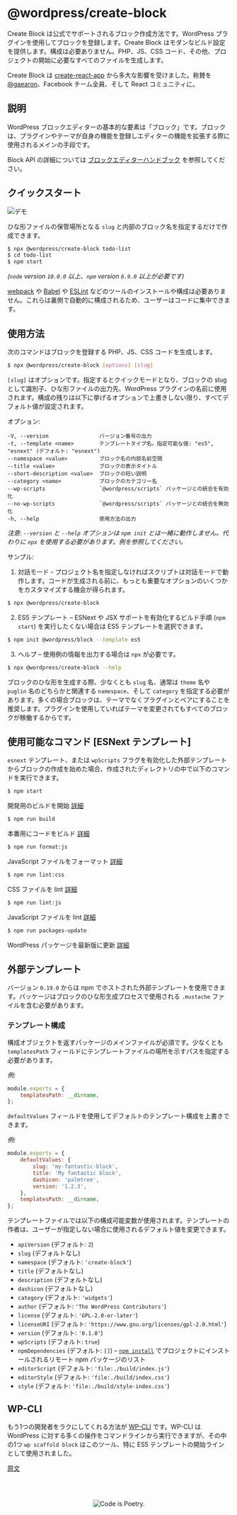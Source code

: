 <!-- 
# Create Block
 -->
# @wordpress/create-block

<!-- 
Create Block is an officially supported way to create blocks for registering a block for a WordPress plugin. It offers a modern build setup with no configuration. It generates PHP, JS, CSS code, and everything else you need to start the project.

It is largely inspired by [create-react-app](https://create-react-app.dev/docs/getting-started). Major kudos to [@gaearon](https://github.com/gaearon), the whole Facebook team, and the React community.
 -->
Create Block は公式でサポートされるブロック作成方法です。WordPress プラグインを使用してブロックを登録します。Create Block はモダンなビルド設定を提供します。構成は必要ありません。PHP、JS、CSS コード、その他、プロジェクトの開始に必要なすべてのファイルを生成します。

Create Block は [create-react-app](https://create-react-app.dev/docs/getting-started) から多大な影響を受けました。称賛を [@gaearon](https://github.com/gaearon)、Facebook チーム全員、そして React コミュニティに。

<!-- 
## Description

Blocks are the fundamental element of the WordPress block editor. They are the primary way in which plugins and themes can register their own functionality and extend the capabilities of the editor.

Visit the [Gutenberg handbook](https://developer.wordpress.org/block-editor/developers/block-api/block-registration/) to learn more about Block API.
 -->
## 説明

WordPress ブロックエディターの基本的な要素は「ブロック」です。ブロックは、プラグインやテーマが自身の機能を登録しエディターの機能を拡張する際に使用されるメインの手段です。

Block API の詳細については [ブロックエディターハンドブック](https://developer.wordpress.org/block-editor/developers/block-api/block-registration/) を参照してください。

<!-- 
## Quick start

![Demo](https://make.wordpress.org/core/files/2020/02/74508276-f0648280-4efe-11ea-9cc0-a607b43d1bcf.gif)

You just need to provide the `slug` which is the target location for scaffolded files and the internal block name.
 -->
## クイックスタート

![デモ](https://make.wordpress.org/core/files/2020/02/74508276-f0648280-4efe-11ea-9cc0-a607b43d1bcf.gif)

ひな形ファイルの保管場所となる `slug` と内部のブロック名を指定するだけで作成できます。

```bash
$ npx @wordpress/create-block todo-list
$ cd todo-list
$ npm start
```

<!-- 
_(requires `node` version `10.0.0` or above, and `npm` version `6.9.0` or above)_

You don’t need to install or configure tools like [webpack](https://webpack.js.org), [Babel](https://babeljs.io) or [ESLint](https://eslint.org) yourself. They are preconfigured and hidden so that you can focus on the code.
 -->
_(`node` version `10.0.0` 以上、`npm` version `6.9.0` 以上が必要です)_

[webpack](https://webpack.js.org) や [Babel](https://babeljs.io) や [ESLint](https://eslint.org) などのツールのインストールや構成は必要ありません。これらは裏側で自動的に構成されるため、ユーザーはコードに集中できます。

<!-- 
## Usage

The following command generates PHP, JS and CSS code for registering a block.
 -->
## 使用方法

次のコマンドはブロックを登録する PHP、JS、CSS コードを生成します。

```bash
$ npx @wordpress/create-block [options] [slug]
```

<!-- 
`[slug]` is optional. When provided it triggers the quick mode where it is used as the block slug used for its identification, the output location for scaffolded files, and the name of the WordPress plugin. The rest of the configuration is set to all default values unless overridden with some of the options listed below.
-->
`[slug]` はオプションです。指定するとクイックモードとなり、ブロックの slug として識別子、ひな形ファイルの出力先、WordPress プラグインの名前に使用されます。構成の残りは以下に挙げるオプションで上書きしない限り、すべてデフォルト値が設定されます。

<!--
Options:

```bash
-V, --version                output the version number
-t, --template <name>        block template type name, allowed values: "es5", "esnext", or the name of an external npm package (default: "esnext")
--namespace <value>          internal namespace for the block name
--title <value>              display title for the block
--short-description <value>  short description for the block
--category <name>            category name for the block
--wp-scripts                 enable integration with `@wordpress/scripts` package
--no-wp-scripts              disable integration with `@wordpress/scripts` package
-h, --help                   output usage information
```
 -->
オプション:
```
-V, --version                バージョン番号の出力
-t, --template <name>        テンプレートタイプ名。指定可能な値: "es5", "esnext" (デフォルト: "esnext")
--namespace <value>          ブロック名の内部名前空間
--title <value>              ブロックの表示タイトル
--short-description <value>  ブロックの短い説明
--category <name>            ブロックのカテゴリー名
--wp-scripts                 `@wordpress/scripts` パッケージとの統合を有効化
--no-wp-scripts              `@wordpress/scripts` パッケージとの統合を無効化
-h, --help                   使用方法の出力
```

<!-- 
_Please note that `--version` and `--help` options don't work with `npm init`. You have to use `npx` instead, as presented in the examples._

More examples:
 -->
_注意: `--version` と `--help` オプションは `npm init` とは一緒に動作しません。代わりに `npx` を使用する必要があります。例を参照してください。_

サンプル:
<!-- 
1. Interactive mode - without giving a project name, the script will run in interactive mode giving a chance to customize the important options before generating the files.

```bash
$ npx @wordpress/create-block
```

2. ES5 template – it is also possible to pick ES5 template when you don't want to deal with a build step (`npm start`) which enables ESNext and JSX support.

```bash
$ npx @wordpress/create-block --template es5
```

3. Help – you need to use `npx` to output usage information.
```bash
$ npx @wordpress/create-block --help
```
 -->
1. 対話モード - プロジェクト名を指定しなければスクリプトは対話モードで動作します。コードが生成される前に、もっとも重要なオプションのいくつかをカスタマイズする機会が得られます。

```bash
$ npx @wordpress/create-block
```

2. ES5 テンプレート – ESNext や JSX サポートを有効化するビルド手順 (`npm start`) を実行したくない場合は ES5 テンプレートを選択できます。

```bash
$ npm init @wordpress/block --template es5
```

3. ヘルプ – 使用例の情報を出力する場合は `npx` が必要です。
```bash
$ npx @wordpress/create-block --help
```

<!-- 
When you scaffold a block, you must provide at least a `slug` name, the `namespace` which usually corresponds to either the `theme` or `plugin` name, and the `category`. In most cases, we recommended pairing blocks with plugins rather than themes, because only using plugin ensures that all blocks still work when your theme changes.
 -->
ブロックのひな形を生成する際、少なくとも `slug` 名、通常は `theme` 名や `puglin` 名のどちらかと関連する `namespace`、そして `category` を指定する必要があります。多くの場合ブロックは、テーマでなくプラグインとペアにすることを推奨します。プラグインを使用していればテーマを変更されてもすべてのブロックが稼働するからです。

<!-- 
## Available Commands [ESNext template]
 -->
## 使用可能なコマンド [ESNext テンプレート]

<!-- 
When bootstrapped with the `esnext` template (or any external template with `wpScripts` flag enabled), you can run several commands inside the directory:
 -->
`esnext` テンプレート、または `wpScripts` フラグを有効化した外部テンプレートからブロックの作成を始めた場合、作成されたディレクトリの中で以下のコマンドを実行できます。

```bash
$ npm start
```
<!-- 
Starts the build for development. [Learn more](/packages/scripts#start).
 -->
開発用のビルドを開始 [詳細](https://developer.wordpress.org/block-editor/packages/packages-scripts/#start)

```bash
$ npm run build
```
<!-- 
Builds the code for production. [Learn more](/packages/scripts#build).
 -->
本番用にコードをビルド [詳細](https://developer.wordpress.org/block-editor/packages/packages-scripts/#build)

```bash
$ npm run format:js
```
<!-- 
Formats JavaScript files. [Learn more](/packages/scripts#format-js).
 -->
JavaScript ファイルをフォーマット [詳細](https://developer.wordpress.org/block-editor/packages/scripts#format-js)

```bash
$ npm run lint:css
```
<!-- 
Lints CSS files. [Learn more](/packages/scripts#lint-style).
 -->
CSS ファイルを lint [詳細](https://developer.wordpress.org/block-editor/packages/scripts#lint-style)

```bash
$ npm run lint:js
```
<!-- 
Lints JavaScript files. [Learn more](/packages/scripts#lint-js).
 -->
JavaScript ファイルを lint [詳細](https://developer.wordpress.org/block-editor/packages/scripts#lint-js)

```bash
$ npm run packages-update
```
<!-- 
Updates WordPress packages to the latest version. [Learn more](/packages/scripts#packages-update).
 -->
WordPress パッケージを最新版に更新 [詳細](https://developer.wordpress.org/block-editor/packages/scripts#packages-update)

<!-- 
## External Templates
 -->
## 外部テンプレート

<!-- 
Since version `0.19.0` it is possible to use external templates hosted on npm. These packages need to contain `.mustache` files that will be used during the block scaffolding process.
 -->
バージョン `0.19.0` からは npm でホストされた外部テンプレートを使用できます。パッケージはブロックのひな形生成プロセスで使用される `.mustache` ファイルを含む必要があります。

<!-- 
### Template Configuration
 -->
### テンプレート構成
<!-- 
It is mandatory to provide the main file for the package that returns a configuration object. It must containing at least `templatesPath` field with the path pointing to the location where template files live (nested folders are also supported).

_Example:_
 -->
構成オブジェクトを返すパッケージのメインファイルが必須です。少なくとも `templatesPath` フィールドにテンプレートファイルの場所を示すパスを指定する必要があります。

_例:_

```js
module.exports = {
	templatesPath: __dirname,
};
```
<!-- 
It is also possible to override the default template configuration using the `defaultValues` field.

_Example:_
 -->
`defaultValues` フィールドを使用してデフォルトのテンプレート構成を上書きできます。

_例:_

```js
module.exports = {
	defaultValues: {
		slug: 'my-fantastic-block',
		title: 'My fantastic block',
		dashicon: 'palmtree',
		version: '1.2.3',
	},
	templatesPath: __dirname,
};
```
<!-- 
The following configurable variables are used with the template files. Template authors can change default values to use when users don't provide their data:
 -->
テンプレートファイルでは以下の構成可能変数が使用されます。テンプレートの作者は、ユーザーが指定しない場合に使用されるデフォルト値を変更できます。

<!-- 
-   `apiVersion` (default: `2`)
-   `slug` (no default)
-   `namespace` (default: `'create-block'`)
-   `title` (no default)
-   `description` (no default)
-   `dashicon` (no default)
-   `category` (default: `'widgets'`)
-   `author` (default: `'The WordPress Contributors'`)
-   `license` (default: `'GPL-2.0-or-later'`)
-   `licenseURI` (default: `'https://www.gnu.org/licenses/gpl-2.0.html'`)
-   `version` (default: `'0.1.0'`)
-   `wpScripts` (default: `true`)
-   `npmDependencies` (default: `[]`) – the list of remote npm packages to be installed in the project with [`npm install`](https://docs.npmjs.com/cli/v6/commands/npm-install).
-   `editorScript` (default: `'file:./build/index.js'`)
-   `editorStyle` (default: `'file:./build/index.css'`)
-   `style` (default: `'file:./build/style-index.css'`)
 -->
-   `apiVersion` (デフォルト: `2`)
-   `slug` (デフォルトなし)
-   `namespace` (デフォルト: `'create-block'`)
-   `title` (デフォルトなし)
-   `description` (デフォルトなし)
-   `dashicon` (デフォルトなし)
-   `category` (デフォルト: `'widgets'`)
-   `author` (デフォルト: `'The WordPress Contributors'`)
-   `license` (デフォルト: `'GPL-2.0-or-later'`)
-   `licenseURI` (デフォルト: `'https://www.gnu.org/licenses/gpl-2.0.html'`)
-   `version` (デフォルト: `'0.1.0'`)
-   `wpScripts` (デフォルト: `true`)
-   `npmDependencies` (デフォルト: `[]`) – [`npm install`](https://docs.npmjs.com/cli/v6/commands/npm-install) でプロジェクトにインストールされるリモート npm パッケージのリスト
-   `editorScript` (デフォルト: `'file:./build/index.js'`)
-   `editorStyle` (デフォルト: `'file:./build/index.css'`)
-   `style` (デフォルト: `'file:./build/style-index.css'`)

<!-- 
## WP-CLI

Another way of making a developer’s life easier is to use [WP-CLI](https://wp-cli.org), which provides a command-line interface for many actions you might perform on the WordPress instance. One of the commands `wp scaffold block` was used as the baseline for this tool and ES5 template in particular.
 -->
## WP-CLI

もう1つの開発者をラクにしてくれる方法が [WP-CLI](https://wp-cli.org) です。WP-CLI は WordPress に対する多くの操作をコマンドラインから実行できますが、その中の1つ `wp scaffold block` はこのツール、特に ES5 テンプレートの開始ラインとして使用されました。

[原文](https://github.com/WordPress/gutenberg/tree/master/packages/create-block)

<br/><br/><p align="center"><img src="https://s.w.org/style/images/codeispoetry.png?1" alt="Code is Poetry." /></p>
